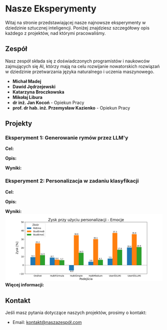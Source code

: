 # Nasze Eksperymenty

Witaj na stronie przedstawiającej nasze najnowsze eksperymenty w dziedzinie sztucznej inteligencji. Poniżej znajdziesz szczegółowy opis każdego z projektów, nad którymi pracowaliśmy.

## Zespół

Nasz zespół składa się z doświadczonych programistów i naukowców zajmujących się AI, którzy mają na celu rozwijanie nowatorskich rozwiązań w dziedzinie przetwarzania języka naturalnego i uczenia maszynowego.

- **Michał Madej** 
- **Dawid Jędrzejewski** 
- **Katarzyna Broczkowska**
- **Mikołaj Libura**
- **dr inż. Jan Kocoń** - Opiekun Pracy
- **prof. dr hab. inż. Przemysław Kazienko** - Opiekun Pracy

## Projekty

### Eksperyment 1: Generowanie rymów przez LLM'y 

**Cel:** 

**Opis:** 

**Wyniki:**

### Eksperyment 2: Personalizacja w zadaniu klasyfikacji

**Cel:** 

**Opis:** 

**Wyniki:** 
![Wykres_1](Photos/Dawid.png)
**Więcej informacji:**

## Kontakt

Jeśli masz pytania dotyczące naszych projektów, prosimy o kontakt:

- Email: [kontakt@naszazespół.com](mailto:kontakt@naszazespół.com)
